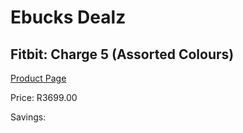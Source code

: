 
# Ebucks Dealz
## Fitbit: Charge 5 (Assorted Colours)
[Product Page](https://www.ebucks.com/web/shop/productSelected.do?prodId=1224605176&catId=1233319732)

Price: R3699.00

Savings: 


	